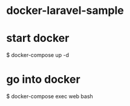 # docker-laravel-sample

# start docker
$ docker-compose up -d

# go into docker
$ docker-compose exec web bash
